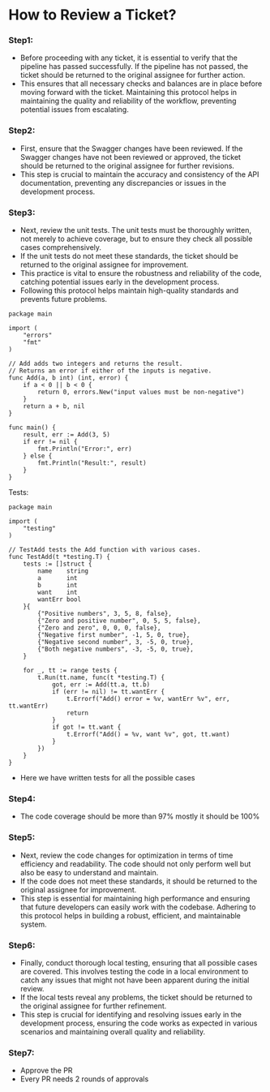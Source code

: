 #  How to Review a Ticket?

### Step1:
- Before proceeding with any ticket, it is essential to verify that the pipeline has passed successfully. If the pipeline has not passed, the ticket should be returned to the original assignee for further action.
- This ensures that all necessary checks and balances are in place before moving forward with the ticket. Maintaining this protocol helps in maintaining the quality and reliability of the workflow, preventing potential issues from escalating.
### Step2:
- First, ensure that the Swagger changes have been reviewed. If the Swagger changes have not been reviewed or approved, the ticket should be returned to the original assignee for further revisions. 
- This step is crucial to maintain the accuracy and consistency of the API documentation, preventing any discrepancies or issues in the development process.
### Step3:
- Next, review the unit tests. The unit tests must be thoroughly written, not merely to achieve coverage, but to ensure they check all possible cases comprehensively. 
- If the unit tests do not meet these standards, the ticket should be returned to the original assignee for improvement.
-  This practice is vital to ensure the robustness and reliability of the code, catching potential issues early in the development process.
-  Following this protocol helps maintain high-quality standards and prevents future problems.

```
package main

import (
	"errors"
	"fmt"
)

// Add adds two integers and returns the result.
// Returns an error if either of the inputs is negative.
func Add(a, b int) (int, error) {
	if a < 0 || b < 0 {
		return 0, errors.New("input values must be non-negative")
	}
	return a + b, nil
}

func main() {
	result, err := Add(3, 5)
	if err != nil {
		fmt.Println("Error:", err)
	} else {
		fmt.Println("Result:", result)
	}
}

```

Tests:
```
package main

import (
	"testing"
)

// TestAdd tests the Add function with various cases.
func TestAdd(t *testing.T) {
	tests := []struct {
		name    string
		a       int
		b       int
		want    int
		wantErr bool
	}{
		{"Positive numbers", 3, 5, 8, false},
		{"Zero and positive number", 0, 5, 5, false},
		{"Zero and zero", 0, 0, 0, false},
		{"Negative first number", -1, 5, 0, true},
		{"Negative second number", 3, -5, 0, true},
		{"Both negative numbers", -3, -5, 0, true},
	}

	for _, tt := range tests {
		t.Run(tt.name, func(t *testing.T) {
			got, err := Add(tt.a, tt.b)
			if (err != nil) != tt.wantErr {
				t.Errorf("Add() error = %v, wantErr %v", err, tt.wantErr)
				return
			}
			if got != tt.want {
				t.Errorf("Add() = %v, want %v", got, tt.want)
			}
		})
	}
}

```
- Here we have written tests for all the possible cases 

### Step4:

- The code coverage should be more than 97% mostly it should be 100%

### Step5:
- Next, review the code changes for optimization in terms of time efficiency and readability. The code should not only perform well but also be easy to understand and maintain.
-  If the code does not meet these standards, it should be returned to the original assignee for improvement.
-  This step is essential for maintaining high performance and ensuring that future developers can easily work with the codebase. Adhering to this protocol helps in building a robust, efficient, and maintainable system.

### Step6:

- Finally, conduct thorough local testing, ensuring that all possible cases are covered. This involves testing the code in a local environment to catch any issues that might not have been apparent during the initial review. 
- If the local tests reveal any problems, the ticket should be returned to the original assignee for further refinement. 
- This step is crucial for identifying and resolving issues early in the development process, ensuring the code works as expected in various scenarios and maintaining overall quality and reliability.

### Step7:

- Approve the PR
- Every PR needs 2 rounds of approvals


